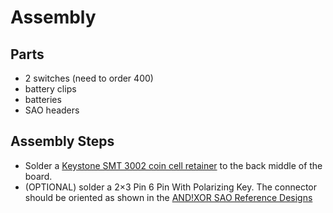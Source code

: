 # Assembly

## Parts

- 2 switches (need to order 400)
- battery clips
- batteries
- SAO headers

## Assembly Steps

- Solder a [Keystone SMT 3002 coin cell retainer](https://www.digikey.com/en/products/detail/keystone-electronics/3002/227444)
  to the back middle of the board.
- (OPTIONAL) solder a 2×3 Pin 6 Pin With Polarizing Key. The connector should be oriented as shown in the
  [AND!XOR SAO Reference Designs](https://github.com/DEAD10C5/badge-project-template/blob/main/docs/shitty_add_ons.md)
